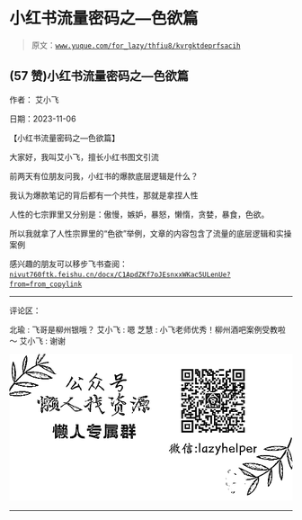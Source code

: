 # 小红书流量密码之—色欲篇

> 原文：[`www.yuque.com/for_lazy/thfiu8/kvrgktdeprfsacih`](https://www.yuque.com/for_lazy/thfiu8/kvrgktdeprfsacih)

## (57 赞)小红书流量密码之—色欲篇

作者： 艾小飞

日期：2023-11-06

【小红书流量密码之—色欲篇】

大家好，我叫艾小飞，擅长小红书图文引流

前两天有位朋友问我，小红书的爆款底层逻辑是什么？

我认为爆款笔记的背后都有一个共性，那就是拿捏人性

人性的七宗罪里又分别是：傲慢，嫉妒，暴怒，懒惰，贪婪，暴食，色欲。

所以我就拿了人性宗罪里的“色欲”举例，文章的内容包含了流量的底层逻辑和实操案例

感兴趣的朋友可以移步飞书查阅：[`nivut760ftk.feishu.cn/docx/C1ApdZKf7oJEsnxxWKac5ULenUe?from=from_copylink`](https://nivut760ftk.feishu.cn/docx/C1ApdZKf7oJEsnxxWKac5ULenUe?from=from_copylink)

* * *

评论区：

北瑜 : 飞哥是柳州银哦？
艾小飞 : 嗯
芝慧 : 小飞老师优秀！柳州酒吧案例受教啦～
艾小飞 : 谢谢

![](img/1c37d505930596d12a88ab23e11aa07a.png)

* * *
